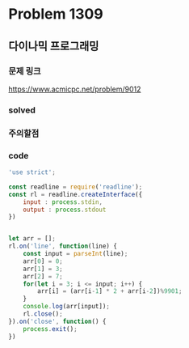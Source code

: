 # Problem 1309

## 다이나믹 프로그래밍

### 문제 링크
<https://www.acmicpc.net/problem/9012>

### solved

### 주의할점

### code
```javascript
'use strict';

const readline = require('readline');
const rl = readline.createInterface({
    input : process.stdin,
    output : process.stdout
})


let arr = [];
rl.on('line', function(line) {
    const input = parseInt(line);
    arr[0] = 0;
    arr[1] = 3;
    arr[2] = 7;
    for(let i = 3; i <= input; i++) {
        arr[i] = (arr[i-1] * 2 + arr[i-2])%9901;
    }
    console.log(arr[input]);
    rl.close();
}).on('close', function() {
    process.exit();
})